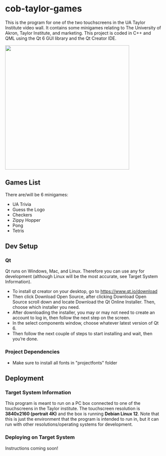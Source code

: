 # cob-taylor-games
This is the program for one of the two touchscreens in the UA Taylor Institute video wall. It contains some minigames relating to The University of Akron, Taylor Institute, and marketing. This project is coded in C++ and QML using the Qt 6 GUI library and the Qt Creator IDE.

<img src="https://github.com/dylondark/cob-taylor-games/assets/126813495/ade5947c-e088-4633-8e2c-b0dea4e4354c" width="400">

## Games List
There are/will be 6 minigames:
-  UA Trivia
-  Guess the Logo
-  Checkers
-  Zippy Hopper
-  Pong
-  Tetris

## Dev Setup
### Qt
Qt runs on Windows, Mac, and Linux. Therefore you can use any for development (although Linux will be the most accurate, see Target System Information).
-  To install qt creator on your desktop, go to https://www.qt.io/download
-  Then click Download Open Source, after clicking Download Open Source scroll down and locate Download the Qt Online Installer. Then, choose which installer you need.
-  After downloading the installer, you may or may not need to create an account to log in, then follow the next step on the screen.
-  In the select components window, choose whatever latest version of Qt 6.
-  Then follow the next couple of steps to start installing and wait, then you’re done.
### Project Dependencies
-  Make sure to install all fonts in "projectfonts" folder

## Deployment
### Target System Information
This program is meant to run on a PC box connected to one of the touchscreens in the Taylor institute. The touchscreen resolution is **3840x2160 (portrait 4K)** and the box is running **Debian Linux 12**. Note that this is just the environment that the program is intended to run in, but it can run with other resolutions/operating systems for development. 
### Deploying on Target System
Instructions coming soon!
